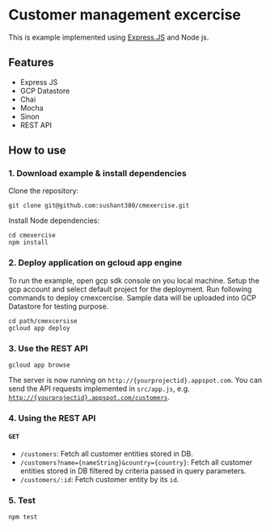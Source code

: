 # Customer management excercise

This is example implemented using [Express.JS](https://expressjs.com/de/) and Node js.

## Features

- Express JS
- GCP Datastore
- Chai
- Mocha
- Sinon
- REST API

## How to use

### 1. Download example & install dependencies

Clone the repository:

```
git clone git@github.com:sushant380/cmexercise.git
```

Install Node dependencies:

```
cd cmexercise
npm install
```

### 2. Deploy application on gcloud app engine

To run the example, open gcp sdk console on you local machine. Setup the gcp account and select default project for the deployment. Run following commands to deploy cmexcercise. Sample data will be uploaded into GCP Datastore for testing purpose.

```
cd path/cmexcersise
gcloud app deploy
```

### 3. Use the REST API

```
gcloud app browse
```

The server is now running on `http://{yourprojectid}.appspot.com`. You can send the API requests implemented in `src/app.js`, e.g. [`http://{yourprojectid}.appspot.com/customers`](http://{yourprojectid}.appspot.com/customers).

### 4. Using the REST API

#### `GET`

- `/customers`: Fetch all customer entities stored in DB.
- `/customers?name={nameString}&country={country}`: Fetch all customer entities stored in DB filtered by criteria passed in query parameters.
- `/customers/:id`: Fetch customer entity by its `id`.

### 5. Test

```
npm test
```
